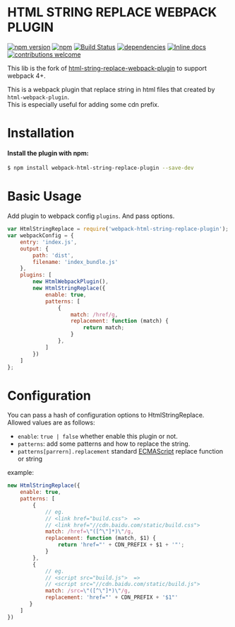 # HTML STRING REPLACE WEBPACK PLUGIN

[![npm version](https://badge.fury.io/js/html-string-replace-webpack-plugin.svg)](https://badge.fury.io/js/html-string-replace-webpack-plugin)
[![npm](https://img.shields.io/npm/dm/webpack-html-string-replace-plugin.svg)](https://www.npmjs.com/package/webpack-html-string-replace-plugin)
[![Build Status](https://travis-ci.org/prasanthkarukkuvel/html-string-replace-webpack-plugin.svg?branch=master)](https://travis-ci.org/prasanthkarukkuvel/html-string-replace-webpack-plugin.svg?branch=master)
[![dependencies](https://david-dm.org/prasanthkarukkuvel/html-string-replace-webpack-plugin.svg)](https://travis-ci.org/prasanthkarukkuvel/html-string-replace-webpack-plugin)
[![Inline docs](http://inch-ci.org/github/prasanthkarukkuvel/html-string-replace-webpack-plugin.svg?branch=master)](http://inch-ci.org/github/prasanthkarukkuvel/html-string-replace-webpack-plugin)
[![contributions welcome](https://img.shields.io/badge/contributions-welcome-brightgreen.svg?style=flat)](https://github.com/prasanthkarukkuvel/html-string-replace-webpack-plugin/issues)

This lib is the fork of [html-string-replace-webpack-plugin](https://github.com/erraX/html-string-replace-webpack-plugin) to support webpack 4+. 

This is a webpack plugin that replace string in html files that created by `html-webpack-plugin`.   
This is especially useful for adding some cdn prefix.

# Installation

#### Install the plugin with npm:

```bash
$ npm install webpack-html-string-replace-plugin --save-dev
```

# Basic Usage

Add plugin to webpack config `plugins`. And pass options.

```javascript
var HtmlStringReplace = require('webpack-html-string-replace-plugin');
var webpackConfig = {
    entry: 'index.js',
    output: {
        path: 'dist',
        filename: 'index_bundle.js'
    },
    plugins: [
        new HtmlWebpackPlugin(),
        new HtmlStringReplace({
            enable: true,
            patterns: [
                {
                    match: /href/g,
                    replacement: function (match) {
                        return match;
                    }
                },
            ]
        })
    ]
};
```

# Configuration

You can pass a hash of configuration options to HtmlStringReplace.   
Allowed values are as follows:

- `enable`: `true | false`  whether enable this plugin or not.
- `patterns`: add some patterns and how to replace the string.
- `patterns[parrern].replacement` standard [ECMAScript](https://developer.mozilla.org/en-US/docs/Web/JavaScript/Reference/Global_Objects/String/replace) replace function or string

example:
```javascript
new HtmlStringReplace({
    enable: true,
    patterns: [
        {
            // eg.
            // <link href="build.css">  =>
            // <link href="//cdn.baidu.com/static/build.css"> 
            match: /href=\"([^\"]*)\"/g,
            replacement: function (match, $1) {
                return 'href="' + CDN_PREFIX + $1 + '"';
            }
        },
        {
            // eg.
            // <script src="build.js">  =>
            // <script src="//cdn.baidu.com/static/build.js"> 
            match: /src=\"([^\"]*)\"/g,
            replacement: 'href="' + CDN_PREFIX + '$1"'
       }
    ]
})
```
